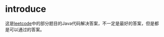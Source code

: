 # introduce
这是[leetcode](https://leetcode-cn.com/problemset/all/)中的部分题目的Java代码解决答案，不一定是最好的答案，但是都是可以通过的答案。
